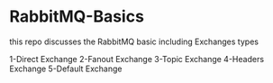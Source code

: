 # RabbitMQ-Basics
this repo discusses the RabbitMQ basic including Exchanges types 

1-Direct Exchange
2-Fanout Exchange
3-Topic Exchange
4-Headers Exchange
5-Default Exchange
